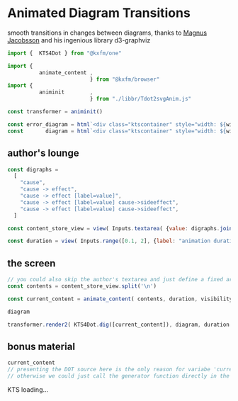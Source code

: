 # Animated Diagram Transitions

smooth transitions in changes between diagrams, thanks to [Magnus Jacobsson](https://observablehq.com/@magjac) and his ingenious library d3-graphviz

```js 
import {  KTS4Dot } from "@kxfm/one"

import {
          animate_content ,  
                          } from "@kxfm/browser"
import {
          animinit        ,
                          } from "./libbr/Tdot2svgAnim.js"

const transformer = animinit()

const error_diagram = html`<div class="ktscontainer" style="width: ${width}px"></div>`
const       diagram = html`<div class="ktscontainer" style="width: ${width}px"></div>`
```

<div class="card">

## author's lounge

```js 
const digraphs = 
  [
    "cause",
    "cause -> effect",
    "cause -> effect [label=value]",
    "cause -> effect [label=value] cause->sideeffect",
    "cause -> effect [label=value] cause->sideeffect",
  ]
```

```js
const content_store_view = view( Inputs.textarea( {value: digraphs.join('\n') } ) )
```

```js
const duration = view( Inputs.range([0.1, 2], {label: "animation duration in seconds", step: 0.1, value: 1.2 }) )
```
</div>

<div class="card">

## the screen

```js 
// you could also skip the author's textarea and just define a fixed array of strings here
const contents = content_store_view.split('\n')
```

```js echo
const current_content = animate_content( contents, duration, visibility )
```

```js 
diagram
```

```js echo
transformer.render2( KTS4Dot.dig([current_content]), diagram, duration  );
```
</div>

<div class="card">

## bonus material

```js echo
current_content
// presenting the DOT source here is the only reason for variabe 'current_content'
// otherwise we could just call the generator function directly in the call to 'animate_this_inside'
```

<div id="ktsConsole">KTS loading...</div>

</div>
